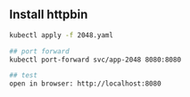 ## Install httpbin

```bash
kubectl apply -f 2048.yaml

## port forward
kubectl port-forward svc/app-2048 8080:8080

## test
open in browser: http://localhost:8080
```
